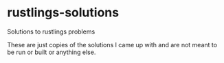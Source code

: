 # rustlings-solutions
Solutions to rustlings problems

These are just copies of the solutions I came up with and are not meant to be run or built or anything else.
